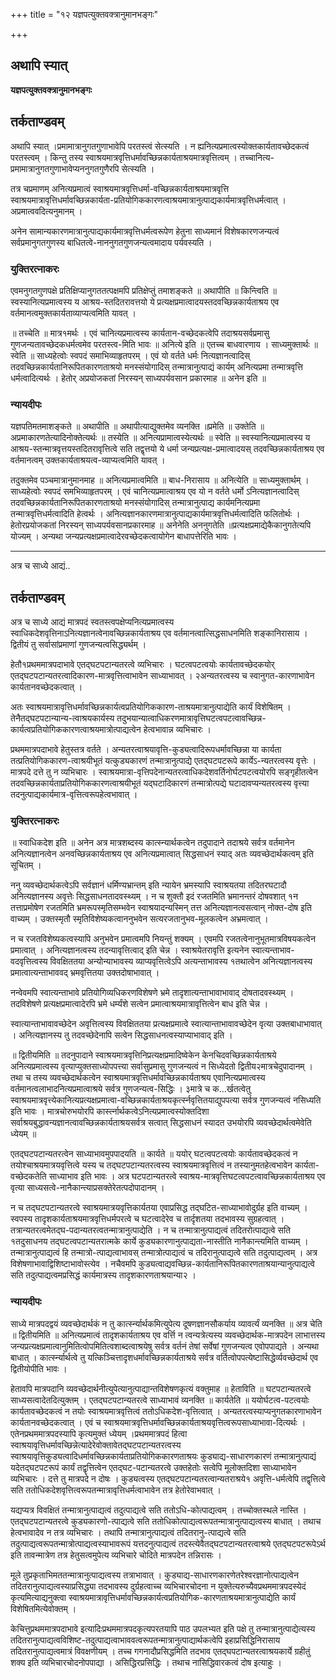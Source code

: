 +++
title = "१२ यज्ञपत्युक्तवक्त्रानुमानभङ्गः"

+++


## अथापि स्यात्

**यज्ञपत्युक्तवक्त्रानुमानभङ्गः**

## **तर्कताण्डवम्**

अथापि स्यात् ।प्रमामात्रानुगतगुणाभावेपि परतस्त्वं सेत्स्यति । न ह्यनित्यप्रमात्वस्योक्तकार्यतावच्छेदकत्वं परतस्त्वम् । किन्तु तस्य स्वाश्रयमात्रवृत्तिधर्मावच्छिन्नकार्यताश्रयमात्रवृत्तित्वम् । तच्चानित्य-प्रमामात्रानुगतगुणाभावेप्यननुगतगुणैरपि सेत्स्यति ।

तत्र चप्रमाणम् अनित्यप्रमात्वं स्वाश्रयमात्रवृत्तिधर्मा-वच्छिन्नकार्यताश्रयमात्रवृत्ति स्वाश्रयमात्रावृत्तिधर्मावच्छिन्नकार्यता-प्रतियोगिककारणत्वाश्रयमात्रानुत्पाद्यकार्यमात्रवृत्तिधर्मत्वात् । अप्रमात्ववदित्यनुमानम् ।

अनेन सामान्यकारणमात्रानुत्पाद्यकार्यमात्रवृत्तिधर्मत्वरूपेण हेतुना साध्यमानं विशेषकारणजन्यत्वं सर्वप्रमानुगतगुणस्य बाधितत्वे-नाननुगतगुणजन्यत्वमादाय पर्यवस्यति ।

### **युक्तिरत्नाकरः**

एवमनुगतगुणपक्षे प्रतिक्षिप्यानुगततत्पक्षमपि प्रतिक्षेप्तुं तमाशङ्कते ॥ अथापीति ॥ किन्त्विति ॥ स्वस्यानित्यप्रमात्वस्य य आश्रय-स्तदितरावत्तयो ये प्रत्यक्षप्रमात्वादयस्तदवच्छिन्नकार्यताश्रय एव वर्तमानत्वमुक्तकार्यताव्याप्यत्वमिति यावत् ।

॥ तच्चेति ॥ मात्र१मर्थः । एवं चानित्यप्रमात्वस्य कार्यतान-वच्छेदकत्वेपि तदाश्रयसर्वप्रमासु गुणजन्यतावच्छेदकधर्मत्वमेव परतस्त्व-मिति भावः ॥ अनित्ये इति ॥ एतच्च बाधवारणाय । साध्यमुक्तार्थः ॥ स्वेति ॥ साध्यहेत्वोः स्वपदं समाभिव्याहृतपरम् । एवं यो वर्तते धर्मः नित्यज्ञानत्वादिस् तदवच्छिन्नकार्यतानिरूपितकारणताश्रयो मनस्संयोगादिस् तन्मात्रानुत्पाद्यं कार्यम् अनित्यप्रमा तन्मात्रवृत्ति धर्मत्वादित्यर्थः । हेतोर् अप्रयोजकतां निरस्यन् साध्यपर्यवसान प्रकारमाह ॥ अनेन इति ॥

### **न्यायदीपः**

यज्ञपतिमतमाशङ्कते ॥ अथापीति ॥ अथापीत्याद्युक्तमेव व्यनक्ति ॥प्रमेति ॥ उक्तेति ॥ अप्रमाकारणतेत्यादिनोक्तेत्यर्थः ॥ तस्येति ॥ अनित्यप्रामात्वस्येत्यर्थः ॥ स्वेति ॥ स्वस्यानित्यप्रमात्वस्य य आश्रय-स्तन्मात्रवृत्तयस्तदितरावृत्तित्वे सति तद्वृत्तयो ये धर्मा जन्यप्रत्यक्ष-प्रमात्वादयस् तदवच्छिन्नकार्यताश्रय एव वर्तमानत्वम् उक्तकार्यताश्रयत्व-व्याप्यत्वमिति यावत् ।

तदुक्तमेव पञ्चमात्रानुमानमाह ॥ अनित्यप्रमात्वमिति ॥ बाध-निरासाय ॥ अनित्येति ॥ साध्यमुक्तार्थम् । साध्यहेत्वोः स्वपदं समभिव्याहृतपरम् । एवं चानित्यप्रमात्वाश्रय एव यो न वर्तते धर्मो ऽनित्यज्ञानत्वादिस् तदवच्छिन्नकार्यतानिरूपितकारणताश्रयो मनस्संयोगादिस् तन्मात्रानुत्पाद्य कार्यमनित्यप्रमा तन्मात्रवृत्तिधर्मत्वादिति हेत्वर्थः । अनित्यज्ञानकारणमात्रानुत्पाद्यकार्यमात्रवृत्तिधर्मत्वादिति फलितोर्थः । हेतोरप्रयोजकतां निरस्यन् साध्यपर्यवसानप्रकारमाह ॥ अनेनेति अननुगतेति ॥प्रत्यक्षप्रमाद्येकैकानुगतेत्यपि योज्यम् । अन्यथा जन्यप्रत्यक्षप्रमात्वादेरवच्छेदकत्वायोगेन बाधापत्तेरिति भावः ।

------------------------------------------------------------------------

अत्र च साध्ये आद्यं..

## **तर्कताण्डवम्**

अत्र च साध्ये आद्यं मात्रपदं स्वतस्त्वपक्षेप्यनित्यप्रमात्वस्य स्वाधिकदेशवृत्तिनाऽनित्यज्ञानत्वेनावच्छिन्नकार्यताश्रय एव वर्तमानत्वात्सिद्धसाधनमिति शङ्कानिरासाय । द्वितीयं तु सर्वासांप्रमाणां गुणजन्यत्वसिद्ध्यर्थम् ।

हेतौ१प्रथममात्रपदाभावे एतद्घटपटान्यतरत्वे व्यभिचारः । घटत्वपटत्वयोः कार्यतावच्छेदकयोर् एतद्घटपटान्यतरत्वादिकारण-मात्रवृत्तित्वाभावेन साध्याभावत् । २अन्यतरत्वस्य च स्वानुगत-कारणाभावेन कार्यतानवच्छेदकत्वात् ।

अतः स्वाश्रयमात्रावृत्तिधर्मावच्छिन्नकार्यत्वप्रतियोगिककारण-ताश्रयमात्रानुत्पाद्येति कार्यं विशेषितम् । तेनैतद्घटपटान्यान्य-त्वाश्रयकार्यस्य तदुभयान्यात्वाधिकरणमात्रावृत्तिघटत्वपटत्वावच्छिन्न- कार्यत्वप्रतियोगिककारणत्वाश्रयमात्रोत्पाद्यत्वेन हेत्वभावान्न व्यभिचारः ।

प्रथममात्रपदाभावे हेतुस्तत्र वर्तते । अन्यतरत्वाश्रयावृत्ति-कुड्यत्वादिरूपधर्मावच्छिन्ना या कार्यता तत्प्रतियोगिककारण-त्वाश्रयीभूतं यत्कुड्यकारणं तन्मात्रानुत्पाद्ये एतद्घटपटरूपे कार्येऽ-न्यतरत्वस्य वृत्तेः । मात्रपदे दत्ते तु न व्यभिचारः । स्वाश्रयमात्रा-वृत्तिपदेनान्यतरत्वाधिकदेशवर्तिनोर्घटपटत्वयोरपि सङ्गृहीतत्वेन तदवच्छिन्नकार्यताप्रतियोगिककारणत्वाश्रयीभूतं यद्घटादिकारणं तन्मात्रोत्पद्ये घटादावप्यन्यतरत्वस्य वृत्त्या तदनुत्पाद्यकार्यमात्र-वृत्तित्वरूपहेत्वभावात् ।

### **युक्तिरत्नाकरः**

॥ स्वाधिकदेश इति ॥ अनेन अत्र मात्रशब्दस्य कात्स्न्यार्थकत्वेन तदुपादाने तदाश्रये सर्वत्र वर्तमानेन अनित्यज्ञानत्वेन अनवच्छिन्नकार्यताश्रय एव अनित्यप्रमात्वात् सिद्धसाधनं स्याद् अतः व्यवच्छेदार्थकत्वम् इति सूचितम् ।

ननु व्यवच्छेदार्थकत्वेऽपि सर्वज्ञानं धर्मिण्यभ्रान्तम् इति न्यायेन भ्रमस्यापि स्वाश्रयतया तदितरघटादौ अनित्यज्ञानस्य अवृत्तेः सिद्धसाधनतादवस्थ्यम् । न च शुक्तौ इदं रजतमिति भ्रमानन्तरं दोषवशात् १न तत्ताप्रमोषेण रजतमिति भ्रमरूपस्मृतिसम्भवेन स्वाश्रयादन्यस्मिन् तत्त अनित्यज्ञानत्वसत्वान् नोक्त-दोष इति वाच्यम् । उक्तस्मृतौ स्मृतिविशेष्यकत्वाननुभवेन सत्यरजतानुभव-मूलकत्वेन अभ्रमत्वात् ।

न च रजतविशेष्यकत्वस्यापि अनुभवेन प्रमात्वमपि नियन्तुं शक्यम् । एवमपि रजतत्वेनानुभूतमात्रविषयकत्वेन प्रमात्वात् । अनित्यज्ञानत्वस्य तदन्यावृत्तित्वाद् इति चेन्न । स्वाश्रयेतरावृत्ति इत्यनेन स्वात्यन्ताभाव-वदवृत्तित्वस्य विवक्षिततया अन्योन्याभावस्य व्याप्यवृत्तित्वेऽपि अत्यन्ताभावस्य १तथात्वेन अनित्यज्ञानत्वस्य प्रमात्वात्यन्ताभाववद् भ्रमवृत्तितया उक्तदोषाभावात् ।

नन्वेवमपि स्वात्यन्ताभावे प्रतियोगिव्यधिकरणविशेषणे भ्रमे तादृशात्यन्ताभावाभावाद् दोषतादवस्थ्यम् । तदविशेषणे प्रत्यक्षप्रमात्वादेरपि भ्रमे धर्म्यंशे सत्वेन प्रमात्वाश्रयमात्रावृत्तित्वेन बाध इति चेन्न ।

स्वात्यान्ताभावावच्छेदेन अवृत्तित्वस्य विवक्षिततया प्रत्यक्षप्रमात्वे स्वात्यान्ताभावावच्छेदेन वृत्या उक्तबाधाभावात् । अनित्यज्ञानस्य तु तदवच्छेदेनापि सत्वेन सिद्धसाधनत्वस्याप्याभावाद् इति ।

॥ द्वितीयमिति ॥ तदनुपादाने स्वाश्रयमात्रवृत्तिनिप्रत्यक्षप्रमादिष्वेकेन केनचिदवच्छिन्नकार्यताश्रये अनित्यप्रमात्वस्य वृत्याप्युक्तसाध्योपपत्त्या सर्वासुप्रमासु गुणजन्यत्वं न सिध्येदतो द्वितीय२मात्रचेदुपादानम् । तथा च तस्य व्यवच्छेदार्थकत्वेन स्वाश्रयमात्रवृत्तिधर्मावच्छिन्नकार्यताश्रय एवानित्यप्रमात्वस्य वर्तमानत्वलाभादनित्यप्रमात्वाश्रये सर्वत्र गुणजन्यत्व-सिद्धिः । ३मात्रे च क...र्खतत्वेतु स्वाश्रयमात्रवृत्त्येकानित्यप्रत्यक्षप्रमात्वा-वच्छिन्नकार्यताश्रयकृर्त्स्नवृत्तितयाद्युपपत्या सर्वत्र गुणजन्यत्वं नसिध्यति इति भावः । मात्रचोरुभयोरपि कार्स्त्नार्थकत्वेऽनित्यप्रमात्वस्योक्तदिशा सर्वाश्रयबुद्धावन्यज्ञानत्वावच्छिन्नकार्यताश्रयसर्वत्र सत्वात् सिद्धसाधनं स्यादत उभयोरपि व्यवच्छेदार्थत्वमेवेति ध्येयम् ॥

एतद्घटपटान्यतरत्वेन साध्याभावमुपपादयति ॥ कार्यते ॥ ययोर् घटत्वपटत्वयोः कार्यतावच्छेदकत्वं न तयोश्चाश्रयमात्रयवृत्तित्वे यस्य च तद्घटपटान्यतरत्वस्य स्वाश्रयमात्रवृत्तित्वं न तस्यानुमतहेत्वभावेन कार्यता-वच्छेदकतेति साध्याभाव इति भावः । अत्र घटपटान्यतरत्वे स्वाश्रय-मात्रवृत्तिघटत्वपटत्वावच्छिन्नकार्यताश्रय एव वृत्या साध्यसत्वे-नानैकान्त्याप्रसक्तेरेतत्पदोपादानम् ।

न च तद्घटपटान्यतरत्वे स्वाश्रयमात्रयवृत्तिकार्यतया एवाप्रसिद्ध तद्घटित-साध्याभावोदुर्ग्रह इति वाच्यम् । स्वपस्य तादृशकार्यताश्रयमात्रवृत्तिधर्मपरत्वे च घटत्वादेरेव च तार्दृशतया तदभावस्य सुग्रहत्वात् । तत्रान्यतरत्वमेतद्घ-पदान्यतरत्वतन्मात्रानुत्पाद्येति । न च तन्मात्रानुत्पाद्यत्वं तदितरोत्पाद्यत्वे सति १तदुसाधनय तद्घटत्वपटान्यतरात्मके कार्ये कुड्यकारणानुत्पाद्यता-नास्तीति नानैकान्त्यमिति वाच्यम् । तन्मात्रानुत्पाद्यत्वं हि तन्मात्रो-त्पाद्यत्वाभावस् तन्मात्रोत्पाद्यत्वं च तदिरानुत्पाद्यत्वे सति तदुत्पाद्यत्वम् । अत्र विशेषणाभावाद्विशिष्टाभावोस्त्येव । नचैवमपि कुड्यत्वाद्यवच्छिन्न-कार्यतानिरूपितकारणताश्रयान्यानुत्पाद्यत्वे सति तदुत्पाद्यत्वमप्रसिद्धं कार्यमात्रस्य तादृशकारणताश्रयान्या२ ।

### **न्यायदीपः**

साध्ये मात्रपदद्वयं व्यवच्छेदार्थकं न तु कार्त्स्न्यार्थकमित्युपेत्य दूषणज्ञानसौकर्याय व्यावर्त्यं व्यनक्ति ॥ अत्र चेति ॥ द्वितीयमिति ॥ अनित्यप्रमात्वं तादृशकार्यताश्रय एव वर्त्ति न त्वन्यत्रेत्यस्य व्यवच्छेदार्थक-मात्रपदेन लाभात्तस्य जन्यप्रत्यक्षप्रमात्वानुमितित्वोपमितित्वशाब्दत्वाश्रयेषु सर्वत्र वर्तनं तेषां सर्वेषां गुणजन्यत्व एवोपपाद्यते । अन्यथा बाधात् । कार्त्स्न्यार्थत्वे तु यत्किञ्चित्तादृशधर्मावच्छिन्नकार्यताश्रये सर्वत्र वर्तित्वोपपत्येष्टासिद्धेर्व्यवच्छेदार्थ एव द्वितीयोपीति भावः ।

हेतावपि मात्रपदानि व्यवच्छेदार्थनीत्युपेत्यानुत्पाद्यान्तविशेषणकृत्यं वक्तुमाह ॥ हेताविति ॥ घटपटान्यतरत्वे साध्यसत्वादेतदित्युक्तम् । एतद्घटपटान्यतरत्वे साध्याभावं व्यनक्ति ॥ कार्यतेति ॥ ययोर्घटत्व-पटत्वयोः कार्यतावच्छेदकत्वं न तयोः स्वाश्रयमात्रवृत्तित्वं ततोऽधिकदेश-वृत्तित्वात् । अन्यतरत्वस्याप्यनुगतकारणाभावेन कार्यतानवच्छेदकत्वात् । एवं च स्वाश्रयमात्रवृत्तिधर्मावच्छिन्नकार्यताश्रयवृत्तित्वरूपसाध्याभावा-दित्यर्थः । एतेनप्रथममात्रपदस्यापि कृत्यमुक्तं ध्येयम् ।प्रथममात्रपदं हित्वा स्वाश्रयावृत्तिधर्मावच्छिन्नेत्यादेरेवोक्तावेतद्घटपटान्यतरत्वस्य स्वाश्रयावृत्तिकुड्यत्वादिधर्मावच्छिन्नकार्यताप्रतियोगिककारणताश्रयः कुड्याद्य-साधारणकारणं तन्मात्रानुत्पाद्यं यदेतद्घटपटरूपं कार्यं तद्वृत्तित्वेन एतद्घट-पटान्यतरत्वे उक्तहेतोः सत्वेपि मूलोक्तदिशा साध्याभावेन व्यभिचारः । दत्ते तु मात्रपदे न दोषः । कुड्यत्वस्य एतद्घटपटान्यतरत्वान्यतराश्रये१ अवृत्ति-धर्मत्वेपि तद्वृत्तित्वे सति ततोधिकदेशवृत्तित्वरूपतन्मात्रावृत्तिधर्मत्वाभावेन तत्र हेतोरेवाभवात् ।

यद्यप्यत्र विवक्षितं तन्मात्रानुत्पाद्यत्वं तदुत्पाद्यत्वे सति ततोऽधि-कोत्पाद्यत्वम् । तच्चोक्तस्थले नास्ति । एतद्घटपटान्यतरत्वे कुड्यकारणो-त्पाद्यत्वे सति ततोधिकोत्पाद्यत्वरूपतन्मात्रानुत्पाद्यत्वस्य बाधात् । तथाच हेत्वभावादेव न तत्र व्यभिचारः । तथापि तन्मात्रानुत्पाद्यत्वं तदितरानु-त्पाद्यत्वे सति तदुत्पाद्यत्वरूपतन्मात्रोत्पाद्यत्वस्याभावरूपं यत्तदनुत्पाद्यत्वं तदस्त्येवैतद्घटपटान्यतरत्वाश्रये एतद्घटपटरूपेऽर्थ इति तावन्मात्रेण तत्र हेतुसत्वमुपेत्य व्यभिचारे चोदिते मात्रपदेन तन्निरासः ।

मूले तुप्रकृताभिमततन्मात्रानुत्पाद्यत्वस्य तत्राभावात् । कुड्याद्य-साधारणकारणेतरेश्वरज्ञानोत्पाद्यत्वेन तदितरानुत्पाद्यत्वस्याप्रसिद्ध्या तदभावस्य दुर्ग्रहत्वाच्च व्यभिचारचोदना न युक्तेत्यरुच्यैवप्रथममात्रपदस्येदं कृत्यमित्याद्यनुक्त्वा स्वाश्रयमात्रावृत्तिधर्मावच्छिन्नकार्यत्वप्रतियोगिक-कारणताश्रयमात्रानुत्पाद्येति कार्यं विशेषितमित्येवोक्तम् ।

केचित्तुप्रथममात्रपदाभावे इत्यादिःप्रथममात्रपदकृत्यपरतयापि पाठ उपलभ्यत इति पक्षे तु तन्मात्रानुत्पाद्येत्यस्य तदितरानुत्पाद्यत्वविशिष्ट-तदुत्पाद्यत्वाभाववत्वरूपतन्मात्रानुत्पाद्यार्थकत्वेपि इहाप्रसिद्धिनिरासाय तदितरानुत्पाद्यत्वमात्रं विवक्षणीयम् । तच्च गगनादौप्रसिद्धमिति तदभाव एतद्घपटान्यतरत्वाश्रयकार्ये ग्रहीतुं शक्य इति व्यभिचारचोदनोपपाद्या । असिद्धिरप्रसिद्धिः । तथाच नासिद्धिवारकत्वं दोष इत्याहुः ।

